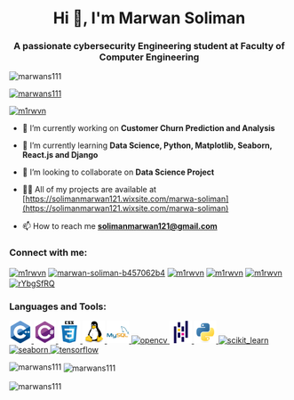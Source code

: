 <h1 align="center">Hi 👋, I'm Marwan Soliman</h1>
<h3 align="center">A passionate cybersecurity Engineering student at Faculty of Computer Engineering</h3>

<p align="left"> <img src="https://komarev.com/ghpvc/?username=marwans111&label=Profile%20views&color=0e75b6&style=flat" alt="marwans111" /> </p>

<p align="left"> <a href="https://github.com/ryo-ma/github-profile-trophy"><img src="https://github-profile-trophy.vercel.app/?username=marwans111" alt="marwans111" /></a> </p>

<p align="left"> <a href="https://twitter.com/m1rwvn" target="blank"><img src="https://img.shields.io/twitter/follow/m1rwvn?logo=twitter&style=for-the-badge" alt="m1rwvn" /></a> </p>

- 🔭 I’m currently working on **Customer Churn Prediction and Analysis**

- 🌱 I’m currently learning **Data Science, Python, Matplotlib, Seaborn, React.js and Django**

- 👯 I’m looking to collaborate on **Data Science Project**

- 👨‍💻 All of my projects are available at [https://solimanmarwan121.wixsite.com/marwa-soliman](https://solimanmarwan121.wixsite.com/marwa-soliman)

- 📫 How to reach me **solimanmarwan121@gmail.com**

<h3 align="left">Connect with me:</h3>
<p align="left">
<a href="https://twitter.com/m1rwvn" target="blank"><img align="center" src="https://raw.githubusercontent.com/rahuldkjain/github-profile-readme-generator/master/src/images/icons/Social/twitter.svg" alt="m1rwvn" height="30" width="40" /></a>
<a href="https://linkedin.com/in/marwan-soliman-b457062b4" target="blank"><img align="center" src="https://raw.githubusercontent.com/rahuldkjain/github-profile-readme-generator/master/src/images/icons/Social/linked-in-alt.svg" alt="marwan-soliman-b457062b4" height="30" width="40" /></a>
<a href="https://kaggle.com/m1rwvn" target="blank"><img align="center" src="https://raw.githubusercontent.com/rahuldkjain/github-profile-readme-generator/master/src/images/icons/Social/kaggle.svg" alt="m1rwvn" height="30" width="40" /></a>
<a href="https://fb.com/m1rwvn" target="blank"><img align="center" src="https://raw.githubusercontent.com/rahuldkjain/github-profile-readme-generator/master/src/images/icons/Social/facebook.svg" alt="m1rwvn" height="30" width="40" /></a>
<a href="https://instagram.com/m1rwvn" target="blank"><img align="center" src="https://raw.githubusercontent.com/rahuldkjain/github-profile-readme-generator/master/src/images/icons/Social/instagram.svg" alt="m1rwvn" height="30" width="40" /></a>
<a href="https://discord.gg/rYbgSfRQ" target="blank"><img align="center" src="https://raw.githubusercontent.com/rahuldkjain/github-profile-readme-generator/master/src/images/icons/Social/discord.svg" alt="rYbgSfRQ" height="30" width="40" /></a>
</p>

<h3 align="left">Languages and Tools:</h3>
<p align="left"> <a href="https://www.w3schools.com/cpp/" target="_blank" rel="noreferrer"> <img src="https://raw.githubusercontent.com/devicons/devicon/master/icons/cplusplus/cplusplus-original.svg" alt="cplusplus" width="40" height="40"/> </a> <a href="https://www.w3schools.com/cs/" target="_blank" rel="noreferrer"> <img src="https://raw.githubusercontent.com/devicons/devicon/master/icons/csharp/csharp-original.svg" alt="csharp" width="40" height="40"/> </a> <a href="https://www.w3schools.com/css/" target="_blank" rel="noreferrer"> <img src="https://raw.githubusercontent.com/devicons/devicon/master/icons/css3/css3-original-wordmark.svg" alt="css3" width="40" height="40"/> </a> <a href="https://www.linux.org/" target="_blank" rel="noreferrer"> <img src="https://raw.githubusercontent.com/devicons/devicon/master/icons/linux/linux-original.svg" alt="linux" width="40" height="40"/> </a> <a href="https://www.mysql.com/" target="_blank" rel="noreferrer"> <img src="https://raw.githubusercontent.com/devicons/devicon/master/icons/mysql/mysql-original-wordmark.svg" alt="mysql" width="40" height="40"/> </a> <a href="https://opencv.org/" target="_blank" rel="noreferrer"> <img src="https://www.vectorlogo.zone/logos/opencv/opencv-icon.svg" alt="opencv" width="40" height="40"/> </a> <a href="https://pandas.pydata.org/" target="_blank" rel="noreferrer"> <img src="https://raw.githubusercontent.com/devicons/devicon/2ae2a900d2f041da66e950e4d48052658d850630/icons/pandas/pandas-original.svg" alt="pandas" width="40" height="40"/> </a> <a href="https://www.python.org" target="_blank" rel="noreferrer"> <img src="https://raw.githubusercontent.com/devicons/devicon/master/icons/python/python-original.svg" alt="python" width="40" height="40"/> </a> <a href="https://scikit-learn.org/" target="_blank" rel="noreferrer"> <img src="https://upload.wikimedia.org/wikipedia/commons/0/05/Scikit_learn_logo_small.svg" alt="scikit_learn" width="40" height="40"/> </a> <a href="https://seaborn.pydata.org/" target="_blank" rel="noreferrer"> <img src="https://seaborn.pydata.org/_images/logo-mark-lightbg.svg" alt="seaborn" width="40" height="40"/> </a> <a href="https://www.tensorflow.org" target="_blank" rel="noreferrer"> <img src="https://www.vectorlogo.zone/logos/tensorflow/tensorflow-icon.svg" alt="tensorflow" width="40" height="40"/> </a> </p>

<p><img align="left" src="https://github-readme-stats.vercel.app/api/top-langs?username=marwans111&show_icons=true&locale=en&layout=compact" alt="marwans111" /></p>

<p>&nbsp;<img align="center" src="https://github-readme-stats.vercel.app/api?username=marwans111&show_icons=true&locale=en" alt="marwans111" /></p>

<p><img align="center" src="https://github-readme-streak-stats.herokuapp.com/?user=marwans111&" alt="marwans111" /></p>
